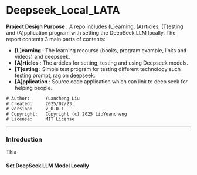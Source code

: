 # Deepseek_Local_LATA
**Project Design Purpose** : A repo includes (L)earning, (A)rticles, (T)esting and (A)pplication program with setting the DeepSeek LLM locally. The report contents 3 main parts of contents: 

- **[L]earning** : The learning recourse (books, program example, links and videos) and deepseek. 
- **[A]rticles** : The articles for setting, testing and using Deepseek models. 
- **[T]esting** : Simple test program for testing different technology such testing prompt, rag on deepseek. 
- **[A]pplication** : Source code application which can link to deep seek for helping people.



```
# Author:      Yuancheng Liu
# Created:     2025/02/23
# version:     v_0.0.1
# Copyright:   Copyright (c) 2025 LiuYuancheng
# License:     MIT License
```



------

### Introduction

This 





#### Set DeepSeek LLM Model Locally



